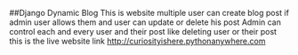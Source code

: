 ##Django Dynamic Blog
This is website multiple user can create blog post if admin user allows them and user can update or delete his post 
Admin can control each and every user and their post like deleting user or their post 
this is the live website link
http://curiosityishere.pythonanywhere.com
